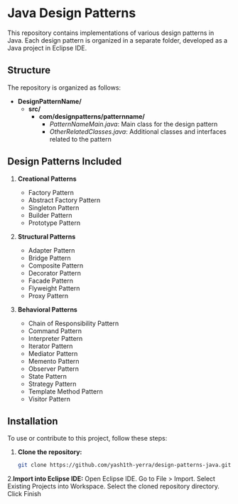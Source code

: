 # Java Design Patterns

This repository contains implementations of various design patterns in Java. Each design pattern is organized in a separate folder, developed as a Java project in Eclipse IDE.

## Structure

The repository is organized as follows:

- **DesignPatternName/**
  - **src/**
    - **com/designpatterns/patternname/**
      - *PatternNameMain.java*: Main class for the design pattern
      - *OtherRelatedClasses.java*: Additional classes and interfaces related to the pattern

## Design Patterns Included

1. **Creational Patterns**
   - Factory Pattern
   - Abstract Factory Pattern
   - Singleton Pattern
   - Builder Pattern
   - Prototype Pattern

2. **Structural Patterns**
   - Adapter Pattern
   - Bridge Pattern
   - Composite Pattern
   - Decorator Pattern
   - Facade Pattern
   - Flyweight Pattern
   - Proxy Pattern

3. **Behavioral Patterns**
   - Chain of Responsibility Pattern
   - Command Pattern
   - Interpreter Pattern
   - Iterator Pattern
   - Mediator Pattern
   - Memento Pattern
   - Observer Pattern
   - State Pattern
   - Strategy Pattern
   - Template Method Pattern
   - Visitor Pattern

## Installation

To use or contribute to this project, follow these steps:

1. **Clone the repository:**
   ```sh
   git clone https://github.com/yash1th-yerra/design-patterns-java.git
2.**Import into Eclipse IDE:**
Open Eclipse IDE.
Go to File > Import.
Select Existing Projects into Workspace.
Select the cloned repository directory.
Click Finish

